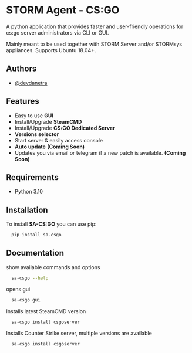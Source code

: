 
# STORM Agent - CS:GO

A python application that provides faster and user-friendly operations for cs:go server administrators via CLI or GUI.

Mainly meant to be used together with STORM Server and/or STORMsys appliances.
Supports Ubuntu 18.04+.

## Authors

- [@devdanetra](https://www.github.com/devdanetra)


## Features

- Easy to use **GUI**
- Install/Upgrade **SteamCMD**
- Install/Upgrade **CS:GO Dedicated Server**
- **Versions selector**
- Start server & easily access console
- **Auto update** **(Coming Soon)**
- Updates you via email or telegram if a new patch is available. **(Coming Soon)**


## Requirements

- Python 3.10
## Installation


To install **SA-CS:GO** you can use pip:
```bash
  pip install sa-csgo
```


## Documentation

show available commands and options
```bash
  sa-csgo --help
```

opens gui
```bash
  sa-csgo gui
```

Installs latest SteamCMD version
```bash
  sa-csgo install csgoserver
```

Installs Counter Strike server, multiple versions are available
```bash
  sa-csgo install csgoserver
```
